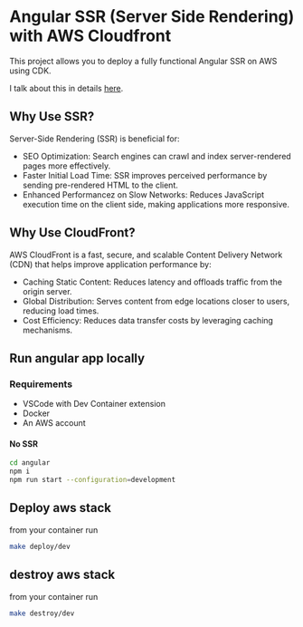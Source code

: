 
# Angular SSR (Server Side Rendering) with AWS Cloudfront 

This project allows you to deploy a fully functional Angular SSR on AWS using CDK.

I talk about this in details [here](https://www.linkedin.com/pulse/deploy-angular-ssr-server-side-rendering-app-aws-seo-davide-fruci-jfitf/?trackingId=KfBOlJZA6IESn8rDs7cTtg%3D%3D).

## Why Use SSR?

Server-Side Rendering (SSR) is beneficial for:

- SEO Optimization: Search engines can crawl and index server-rendered pages more effectively.
- Faster Initial Load Time: SSR improves perceived performance by sending pre-rendered HTML to the client.
- Enhanced Performancez on Slow Networks: Reduces JavaScript execution time on the client side, making applications more responsive.

## Why Use CloudFront?

AWS CloudFront is a fast, secure, and scalable Content Delivery Network (CDN) that helps improve application performance by:

- Caching Static Content: Reduces latency and offloads traffic from the origin server.
- Global Distribution: Serves content from edge locations closer to users, reducing load times.
- Cost Efficiency: Reduces data transfer costs by leveraging caching mechanisms.

## Run angular app locally

### Requirements

- VSCode with Dev Container extension
- Docker
- An AWS account


#### No SSR

```sh
cd angular
npm i
npm run start --configuration=development
```

## Deploy aws stack

from your container run

```sh
make deploy/dev
```

## destroy aws stack

from your container run

```sh
make destroy/dev
```